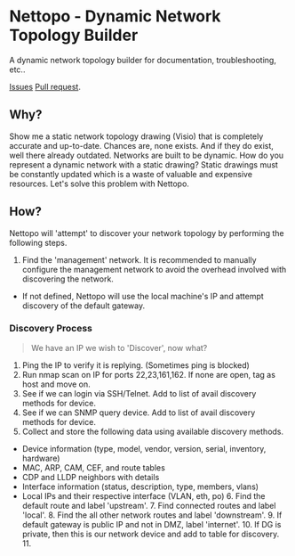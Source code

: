 # Nettopo - Dynamic Network Topology Builder

A dynamic network topology builder for documentation, troubleshooting, etc..

[Issues](https://github.com/rlaneyjr/nettopo/issues)
[Pull request](https://github.com/rlaneyjr/nettopo/pulls).

## Why?

Show me a static network topology drawing (Visio) that is completely accurate and up-to-date.  Chances are, none exists.  And if they do exist, well there already outdated.  Networks are built to be dynamic.  How do you represent a dynamic network with a static drawing?  Static drawings must be constantly updated which is a waste of valuable and expensive resources.  Let's solve this problem with Nettopo. 

## How?

Nettopo will 'attempt' to discover your network topology by performing the following steps.
1. Find the 'management' network.  It is recommended to manually configure the management network to avoid the overhead involved with discovering the network.
  - If not defined, Nettopo will use the local machine's IP and attempt discovery of the default gateway.

### Discovery Process
> We have an IP we wish to 'Discover', now what?
1. Ping the IP to verify it is replying. (Sometimes ping is blocked)
2. Run nmap scan on IP for ports 22,23,161,162. If none are open, tag as host and move on.
3. See if we can login via SSH/Telnet. Add to list of avail discovery methods for device.
4. See if we can SNMP query device. Add to list of avail discovery methods for device.
5. Collect and store the following data using available discovery methods.
  - Device information (type, model, vendor, version, serial, inventory, hardware)
  - MAC, ARP, CAM, CEF, and route tables
  - CDP and LLDP neighbors with details
  - Interface information (status, description, type, members, vlans)
  - Local IPs and their respective interface (VLAN, eth, po)
      6. Find the default route and label 'upstream'.
      7. Find connected routes and label 'local'.
      8. Find the all other network routes and label 'downstream'.
      9. If default gateway is public IP and not in DMZ, label 'internet'.
      10. If DG is private, then this is our network device and add to table for discovery.
      11. 
